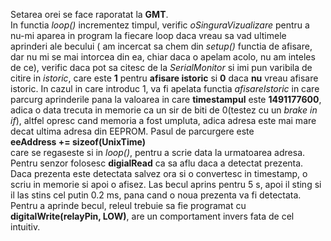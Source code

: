    Setarea orei se face raporatat la **GMT**.
  <br> In functia _loop()_ incrementez timpul, verific _oSinguraVizualizare_ pentru a nu-mi aparea in program la fiecare loop daca vreau sa vad ultimele aprinderi ale becului ( am incercat sa chem din _setup()_ functia de afisare, dar nu mi se mai intorcea din ea, chiar daca o apelam acolo, nu am inteles de ce), verific daca pot sa citesc de la _SerialMonitor_ si imi pun varibila de citire in _istoric_, care este **1** pentru **afisare istoric** si **0** daca **nu** vreau afisare istoric. 
   In cazul in care introduc 1, va fi apelata functia _afisareIstoric_ in care parcurg  aprinderile pana la valoarea in care **timestampul** este **1491177600**, adica o data trecuta in memorie ca un sir de biti de 0(testez cu un _brake in if_), altfel opresc cand memoria a fost umpluta, adica adresa este mai mare decat ultima adresa din EEPROM. Pasul de parcurgere este 
<br> **eeAddress  += sizeof(UnixTime)**
<br> care se regaseste si in _loop()_, pentru a scrie data la urmatoarea adresa.
Pentru senzor folosesc **digialRead** ca sa aflu daca a detectat prezenta. Daca prezenta este detectata salvez ora si o convertesc in timestamp, o scriu in memorie si apoi o afisez. Las becul aprins pentru 5 s, apoi il sting si il las stins cel putin 0.2 ms, pana cand o noua prezenta va fi detectata.
<br>Pentru a aprinde becul, releul trebuie sa fie  programat cu  **digitalWrite(relayPin, LOW)**, are un comportament invers fata de cel intuitiv.
 
  


